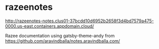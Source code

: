 # razeenotes

http://razeenotes-notes.clus01-37bcdd10d6952b2658f3d4bd7579a475-0000.us-east.containers.appdomain.cloud/

Razee documentation using gatsby-theme-andy from https://github.com/aravindballa/notes.aravindballa.com/
